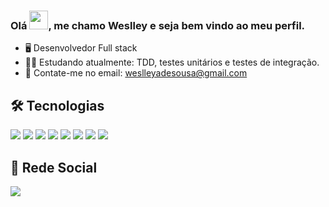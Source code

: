 ### Olá <a target="_blank" rel="noopener noreferrer" href="https://raw.githubusercontent.com/kaueMarques/kaueMarques/master/hi.gif"><img src="https://raw.githubusercontent.com/kaueMarques/kaueMarques/master/hi.gif" width="30px" style="max-width: 100%;"></a>, me chamo Weslley e seja bem vindo ao meu perfil.

- 🖥️ Desenvolvedor Full stack
- 👨‍🎓 Estudando atualmente: TDD, testes unitários e testes de integração.
- 📧 Contate-me no email: weslleyadesousa@gmail.com

<h2>🛠️ Tecnologias</h2>
<div style="display:inline-block">
  <img src="https://img.shields.io/badge/PHP-777BB4?style=for-the-badge&logo=php&logoColor=white">
  <img src="https://img.shields.io/badge/Laravel-FF2D20?style=for-the-badge&logo=laravel&logoColor=white">
  <img src="https://img.shields.io/badge/JavaScript-F7DF1E?style=for-the-badge&logo=javascript&logoColor=black">
  <img src="https://img.shields.io/badge/React-20232A?style=for-the-badge&logo=react&logoColor=61DAFB">
  <img src="https://img.shields.io/badge/TypeScript-007ACC?style=for-the-badge&logo=typescript&logoColor=white">
  <img src="https://img.shields.io/badge/MySQL-00000F?style=for-the-badge&logo=mysql&logoColor=white">
  <img src="https://img.shields.io/badge/HTML5-E34F26?style=for-the-badge&logo=html5&logoColor=white">
  <img src="https://img.shields.io/badge/CSS3-1572B6?style=for-the-badge&logo=css3&logoColor=white">
 </div>
 
 <h2>👨 Rede Social</h2>
 <div style="display:inline-block">
  <a href="https://www.linkedin.com/in/weslley-leite/" target="_blank">
     <img src="https://img.shields.io/badge/LinkedIn-0077B5?style=for-the-badge&logo=linkedin&logoColor=white">
  </a>

 </div>
